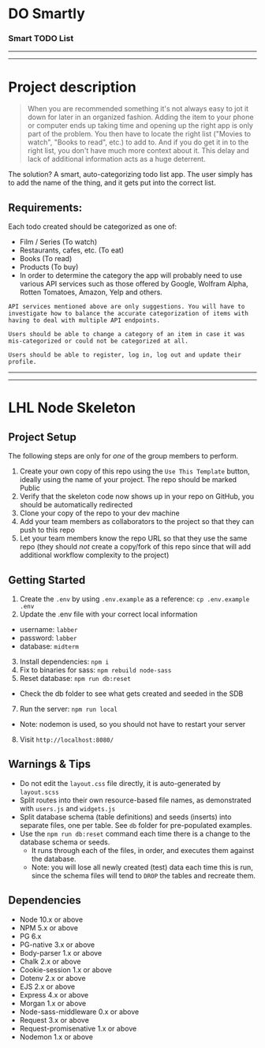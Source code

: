 # DO Smartly 
###  Smart TODO List
---
---
# Project description
>When you are recommended something it's not always easy to jot it down for later in an organized fashion. Adding the item to your phone or computer ends up taking time and opening up the right app is only part of the problem. You then have to locate the right list ("Movies to watch", "Books to read", etc.) to add to. And if you do get it in to the right list, you don't have much more context about it. This delay and lack of additional information acts as a huge deterrent.

The solution? A smart, auto-categorizing todo list app. The user simply has to add the name of the thing, and it gets put into the correct list.

## Requirements:
Each todo created should be categorized as one of:

- Film / Series (To watch)
- Restaurants, cafes, etc. (To eat)
- Books (To read)
- Products (To buy)
- In order to determine the category the app will probably need to use various API services such as those offered by Google, Wolfram Alpha, Rotten Tomatoes, Amazon, Yelp and others.

`API services mentioned above are only suggestions. You will have to investigate how to balance the accurate categorization of items with having to deal with multiple API endpoints.`

`Users should be able to change a category of an item in case it was mis-categorized or could not be categorized at all.`

`Users should be able to register, log in, log out and update their profile.`


---
---

LHL Node Skeleton
===

## Project Setup

The following steps are only for _one_ of the group members to perform.

1. Create your own copy of this repo using the `Use This Template` button, ideally using the name of your project. The repo should be marked Public
2. Verify that the skeleton code now shows up in your repo on GitHub, you should be automatically redirected
3. Clone your copy of the repo to your dev machine
4. Add your team members as collaborators to the project so that they can push to this repo
5. Let your team members know the repo URL so that they use the same repo (they should _not_ create a copy/fork of this repo since that will add additional workflow complexity to the project)


## Getting Started

1. Create the `.env` by using `.env.example` as a reference: `cp .env.example .env`
2. Update the .env file with your correct local information 
  - username: `labber` 
  - password: `labber` 
  - database: `midterm`
3. Install dependencies: `npm i`
4. Fix to binaries for sass: `npm rebuild node-sass`
5. Reset database: `npm run db:reset`
  - Check the db folder to see what gets created and seeded in the SDB
7. Run the server: `npm run local`
  - Note: nodemon is used, so you should not have to restart your server
8. Visit `http://localhost:8080/`

## Warnings & Tips

- Do not edit the `layout.css` file directly, it is auto-generated by `layout.scss`
- Split routes into their own resource-based file names, as demonstrated with `users.js` and `widgets.js`
- Split database schema (table definitions) and seeds (inserts) into separate files, one per table. See `db` folder for pre-populated examples. 
- Use the `npm run db:reset` command each time there is a change to the database schema or seeds. 
  - It runs through each of the files, in order, and executes them against the database. 
  - Note: you will lose all newly created (test) data each time this is run, since the schema files will tend to `DROP` the tables and recreate them.

## Dependencies

- Node 10.x or above
- NPM 5.x or above
- PG 6.x
- PG-native 3.x or above
- Body-parser 1.x or above
- Chalk 2.x or above
- Cookie-session 1.x or above
- Dotenv 2.x or above
- EJS 2.x or above
- Express 4.x or above
- Morgan 1.x or above
- Node-sass-middleware 0.x or above
- Request 3.x or above
- Request-promisenative 1.x or above
- Nodemon 1.x or above

